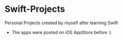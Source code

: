 # Swift-Projects

Personal Projects created by myself after learning Swift
- The apps were posted on iOS AppStore before :)
